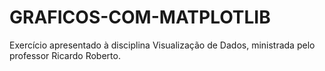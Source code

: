 # GRAFICOS-COM-MATPLOTLIB
Exercício apresentado à disciplina Visualização de Dados, ministrada pelo professor Ricardo Roberto.

